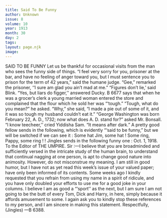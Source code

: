 ```yaml
---
title: Said To Be Funny
author: Unknown
issue: 8
volume: 10
year: 1913
month: 30
day: 2
tags:
layout: page.njk
image:
---
```

SAID TO BE FUNNY    Let us be thankful for occasional visits from the man who sees the funny side of things.    “I feel very sorry for you, prisoner at the bar, and have no feeling of anger toward you, but I must sentence you to prison for the term of 42 years,” said the humane judge.    “Gee,” remarked the prisoner, ‘‘I sure am glad you ain’t mad at me.”       “Figures don’t lie,’ said Blink.    “Yes, but liars do figger,’’ answered Ducky.       B 6677 says that when he was a grocer’s clerk a young married woman entered the store and complained that the flour which he sold her was “‘tough.”    “Tough, what do you mean?” he asked.    “Why,” she said, “I made a pie out of some of it, and it was so tough my husband couldn’t eat it.”      “George Washington was born February 22, A. D., 1732; now what does A. D. stand for?” asked Mr. Bonsall.    “I know teecheer,’’ cried Yiddisha Sam. “It means after dark.”      A pretty good fellow sends in the following, which is evidently “‘said to be funny,” but we will be switched if we can see it :    Some hat Jim, some hat !    Some ring, Pappy, some ring ! !       Jingles sends in the following funny one :    Oct. 1, 1918.    To the Editor of THE UMPIRE.    Sir :—I believe that you are broadminded and sufficiently versed in the intricate study of the human brain, to understand that continual nagging at one person, is apt to change good nature into animosity.    However, do not misconstrue my meaning. I am still in good humor, but I have not as yet read this week’s issue of your valued paper; have only been informed of its contents.    Some weeks ago I kindly requested that you refrain from using my name in a spirit of ridicule, and you have only doubled your efforts to use me for a good joke in your columns.    I believe I am as good a “‘sport’’ as the next, but I am sure I am not going to be the butt of every Tom, Dick and Harry, in here, simply because it affords amusement to some.    I again ask you to kindly stop these references to my person, and I am sincere in making this statement.    Respectfully,    (Jingles) —B 6388.    




